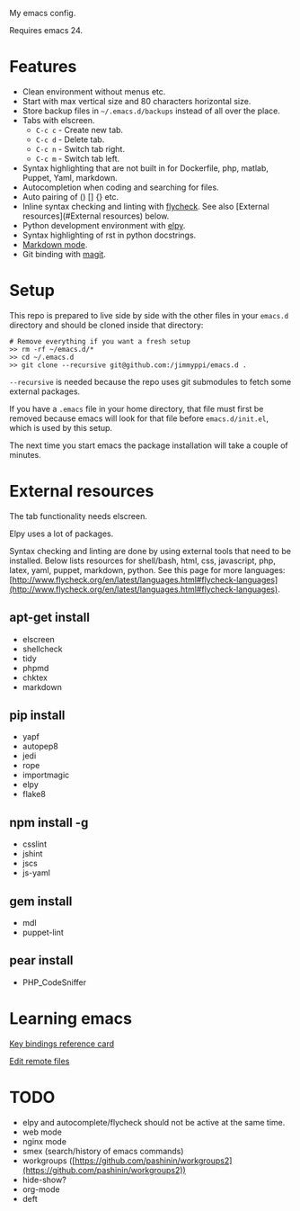 My emacs config.

Requires emacs 24.

# Features

* Clean environment without menus etc.
* Start with max vertical size and 80 characters horizontal size.
* Store backup files in `~/.emacs.d/backups` instead of all over the place.
* Tabs with elscreen.
    * `C-c c` - Create new tab.
    * `C-c d` - Delete tab.
    * `C-c n` - Switch tab right.
    * `C-c m` - Switch tab left.
* Syntax highlighting that are not built in for Dockerfile, php, matlab,
  Puppet, Yaml, markdown.
* Autocompletion when coding and searching for files.
* Auto pairing of () [] {} etc.
* Inline syntax checking and linting with
  [flycheck](http://www.flycheck.org/en/latest/).
  See also [External resources](#External resources) below.
* Python development environment with
  [elpy](https://elpy.readthedocs.io/en/latest/index.html).
* Syntax highlighting of rst in python docstrings.
* [Markdown mode](http://jblevins.org/projects/markdown-mode/).
* Git binding with [magit](https://magit.vc/).

# Setup

This repo is prepared to live side by side with the other files in your
`emacs.d` directory and should be cloned inside that directory:

    # Remove everything if you want a fresh setup
    >> rm -rf ~/emacs.d/*
    >> cd ~/.emacs.d
    >> git clone --recursive git@github.com:/jimmyppi/emacs.d .

`--recursive` is needed because the repo uses git submodules to fetch some
external packages.

If you have a `.emacs` file in your home directory, that file must first be
removed because emacs will look for that file before `emacs.d/init.el`,
which is used by this setup.

The next time you start emacs the package installation will take a couple
of minutes.

# External resources

The tab functionality needs elscreen.

Elpy uses a lot of packages.

Syntax checking and linting are done by using external tools that need to
be installed. Below lists resources for shell/bash, html, css, javascript,
php, latex, yaml, puppet, markdown, python.
See this page for more languages: [http://www.flycheck.org/en/latest/languages.html#flycheck-languages](http://www.flycheck.org/en/latest/languages.html#flycheck-languages).

## apt-get install

* elscreen
* shellcheck
* tidy
* phpmd
* chktex
* markdown

## pip install

* yapf
* autopep8
* jedi
* rope
* importmagic
* elpy
* flake8

## npm install -g

* csslint
* jshint
* jscs
* js-yaml

## gem install

* mdl
* puppet-lint

## pear install

* PHP_CodeSniffer

# Learning emacs

[Key bindings reference card](https://www.gnu.org/software/emacs/refcards/pdf/refcard.pdf)

[Edit remote files](https://www.gnu.org/software/emacs/manual/html_node/emacs/Remote-Files.html)

# TODO

* elpy and autocomplete/flycheck should not be active at the same time.
* web mode
* nginx mode
* smex (search/history of emacs commands)
* workgroups ([https://github.com/pashinin/workgroups2](https://github.com/pashinin/workgroups2))
* hide-show?
* org-mode
* deft
